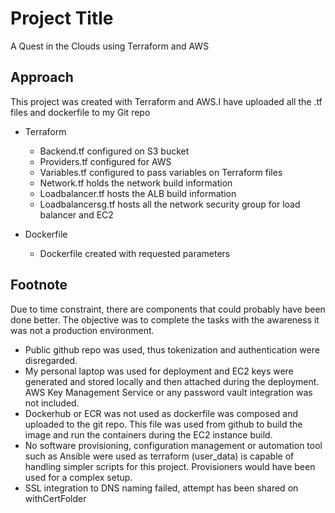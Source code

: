 
# Project Title

A Quest in the Clouds using Terraform and AWS 
## Approach
This project was created with Terraform and AWS.I have uploaded all the .tf  files and dockerfile to my Git repo

* Terraform
    * Backend.tf configured on S3 bucket 
    * Providers.tf configured for AWS
    * Variables.tf configured to pass variables on Terraform files
    * Network.tf holds the network build information
    * Loadbalancer.tf hosts the ALB build information 
    * Loadbalancersg.tf hosts all the network security group for load balancer and EC2

* Dockerfile
    * Dockerfile created with requested parameters


## Footnote
Due to time constraint, there are components that could probably have been done better. The objective was to complete the tasks with the awareness it was not a production environment.

* Public github repo was used, thus tokenization and authentication were disregarded.
* My personal laptop was used for deployment and EC2 keys were generated and stored locally and then attached during the deployment. AWS Key Management Service or any password vault integration was not included.
* Dockerhub or ECR was not used as dockerfile was composed and uploaded to the git repo. This file was used from github to build the image and run the containers during the EC2 instance build.
* No software provisioning, configuration management or automation tool such as Ansible were used as terraform (user_data) is capable of handling simpler scripts for this project. Provisioners would have been used for a complex setup.
* SSL integration to DNS naming failed, attempt has been shared on withCertFolder